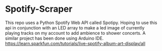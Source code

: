 # Spotify-Scraper
This repo uses a Python Spotify Web API called Spotipy. Hoping to use this api in conjunction with an LED array to make a led image of currently playing tracks on my account to add ambience to shower concerts. A similar project has been done using Arduino IDE. https://learn.sparkfun.com/tutorials/live-spotify-album-art-display/all

